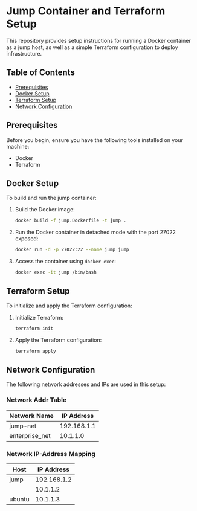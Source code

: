 # Jump Container and Terraform Setup

This repository provides setup instructions for running a Docker container as a jump host, as well as a simple Terraform configuration to deploy infrastructure.

## Table of Contents

- [Prerequisites](#prerequisites)
- [Docker Setup](#docker-setup)
- [Terraform Setup](#terraform-setup)
- [Network Configuration](#network-configuration)

## Prerequisites

Before you begin, ensure you have the following tools installed on your machine:
- Docker
- Terraform

## Docker Setup

To build and run the jump container:

1. Build the Docker image:
    ```bash
    docker build -f jump.Dockerfile -t jump .
    ```

2. Run the Docker container in detached mode with the port 27022 exposed:
    ```bash
    docker run -d -p 27022:22 --name jump jump
    ```

3. Access the container using `docker exec`:
    ```bash
    docker exec -it jump /bin/bash
    ```

## Terraform Setup

To initialize and apply the Terraform configuration:

1. Initialize Terraform:
    ```bash
    terraform init
    ```

2. Apply the Terraform configuration:
    ```bash
    terraform apply
    ```

## Network Configuration

The following network addresses and IPs are used in this setup:

### Network Addr Table

| Network Name         | IP Address        |
|----------------------|-------------------|
| jump-net             | 192.168.1.1       |
| enterprise_net       | 10.1.1.0          |

### Network IP-Address Mapping

| Host    | IP Address      |
|---------|-----------------|
| jump    | 192.168.1.2     |
|         | 10.1.1.2        |
| ubuntu  | 10.1.1.3        |
